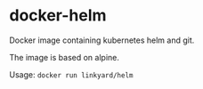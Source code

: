 # docker-helm
Docker image containing kubernetes helm and git.

The image is based on alpine.

Usage: `docker run linkyard/helm`
